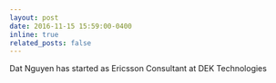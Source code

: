 ```yaml
---
layout: post
date: 2016-11-15 15:59:00-0400
inline: true
related_posts: false
---
```


Dat Nguyen has started as Ericsson Consultant at DEK Technologies 